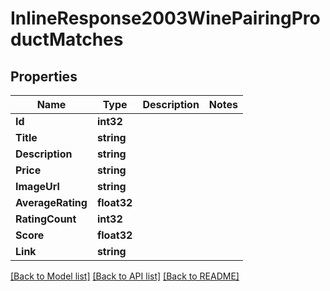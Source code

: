 # InlineResponse2003WinePairingProductMatches

## Properties

Name | Type | Description | Notes
------------ | ------------- | ------------- | -------------
**Id** | **int32** |  | 
**Title** | **string** |  | 
**Description** | **string** |  | 
**Price** | **string** |  | 
**ImageUrl** | **string** |  | 
**AverageRating** | **float32** |  | 
**RatingCount** | **int32** |  | 
**Score** | **float32** |  | 
**Link** | **string** |  | 

[[Back to Model list]](../README.md#documentation-for-models) [[Back to API list]](../README.md#documentation-for-api-endpoints) [[Back to README]](../README.md)


